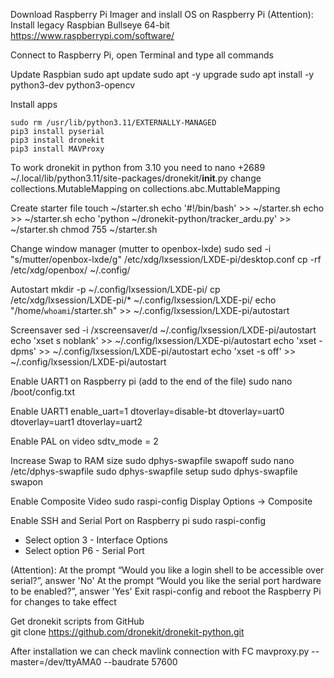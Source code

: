 Download Raspberry Pi Imager and inslall OS on Raspberry Pi
(Attention):
Install legacy Raspbian Bullseye 64-bit
https://www.raspberrypi.com/software/

Connect to Raspberry Pi, open Terminal and type all commands

Update Raspbian
sudo apt update
sudo apt -y upgrade
sudo apt install -y python3-dev python3-opencv

Install apps
```
sudo rm /usr/lib/python3.11/EXTERNALLY-MANAGED
pip3 install pyserial
pip3 install dronekit
pip3 install MAVProxy
```
To work dronekit in python from 3.10 you need to
nano +2689 ~/.local/lib/python3.11/site-packages/dronekit/__init__.py
change collections.MutableMapping on collections.abc.MuttableMapping

Create starter file
touch ~/starter.sh
echo '#!/bin/bash' >> ~/starter.sh
echo  >> ~/starter.sh
echo 'python ~/dronekit-python/tracker_ardu.py' >> ~/starter.sh
chmod 755 ~/starter.sh

Change window manager (mutter to openbox-lxde)
sudo sed -i "s/mutter/openbox-lxde/g" /etc/xdg/lxsession/LXDE-pi/desktop.conf
cp -rf /etc/xdg/openbox/ ~/.config/

Autostart
mkdir -p ~/.config/lxsession/LXDE-pi/
cp /etc/xdg/lxsession/LXDE-pi/* ~/.config/lxsession/LXDE-pi/
echo "/home/`whoami`/starter.sh" >> ~/.config/lxsession/LXDE-pi/autostart

Screensaver
sed -i /xscreensaver/d ~/.config/lxsession/LXDE-pi/autostart
echo 'xset s noblank' >> ~/.config/lxsession/LXDE-pi/autostart
echo 'xset -dpms' >> ~/.config/lxsession/LXDE-pi/autostart
echo 'xset -s off' >> ~/.config/lxsession/LXDE-pi/autostart

Enable UART1 on Raspberry pi (add to the end of the file)
sudo nano /boot/config.txt

Enable UART1
enable_uart=1
dtoverlay=disable-bt
dtoverlay=uart0
dtoverlay=uart1
dtoverlay=uart2

Enable PAL on video
sdtv_mode = 2

Increase Swap to RAM size
sudo dphys-swapfile swapoff
sudo nano /etc/dphys-swapfile
sudo dphys-swapfile setup
sudo dphys-swapfile swapon

Enable Composite Video
sudo raspi-config
Display Options -> Composite

Enable SSH and Serial Port on Raspberry pi
sudo raspi-config
-	Select option 3 - Interface Options
-	Select option P6 - Serial Port

(Attention):
At the prompt “Would you like a login shell to be accessible over serial?”, answer 'No'
At the prompt “Would you like the serial port hardware to be enabled?”, answer 'Yes'
Exit raspi-config and reboot the Raspberry Pi for changes to take effect

Get dronekit scripts from GitHub  
git clone https://github.com/dronekit/dronekit-python.git

After installation we can check mavlink connection with FC
mavproxy.py --master=/dev/ttyAMA0 --baudrate 57600

